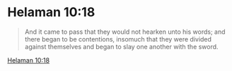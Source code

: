 # Helaman 10:18

> And it came to pass that they would not hearken unto his words; and there began to be contentions, insomuch that they were divided against themselves and began to slay one another with the sword.

[Helaman 10:18](https://www.churchofjesuschrist.org/study/scriptures/bofm/hel/10?lang=eng&id=p18#p18)


